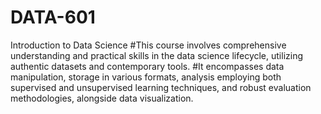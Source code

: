 # DATA-601
Introduction to Data Science
#This course involves comprehensive understanding and practical skills in the data science lifecycle, utilizing authentic datasets and contemporary tools. 
#It encompasses data manipulation, storage in various formats, analysis employing both supervised and unsupervised learning techniques, and robust evaluation methodologies, alongside data visualization.
